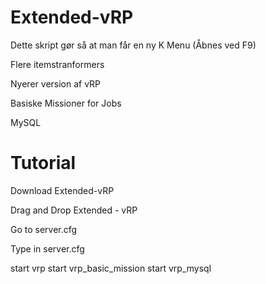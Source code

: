 # Extended-vRP

Dette skript gør så at man får en ny K Menu (Åbnes ved F9)

Flere itemstranformers

Nyerer version af vRP

Basiske Missioner for Jobs

MySQL

# Tutorial

Download Extended-vRP

Drag and Drop Extended - vRP

Go to server.cfg

Type in server.cfg

start vrp
start vrp_basic_mission
start vrp_mysql

